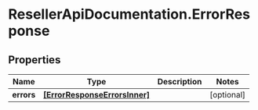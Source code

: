 # ResellerApiDocumentation.ErrorResponse

## Properties

Name | Type | Description | Notes
------------ | ------------- | ------------- | -------------
**errors** | [**[ErrorResponseErrorsInner]**](ErrorResponseErrorsInner.md) |  | [optional] 


